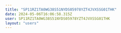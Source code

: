 ```yaml
---
title: "SP11RZ1TA0WG38S51NYDS05978YZT4JVXSSG01THK"
date: 2024-05-06T16:06:58.315Z
user: SP11RZ1TA0WG38S51NYDS05978YZT4JVXSSG01THK
layout: "users"
---
```

    